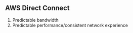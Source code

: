 ## AWS Direct Connect

1. Predictable bandwidth
2. Predictable performance/consistent network experience